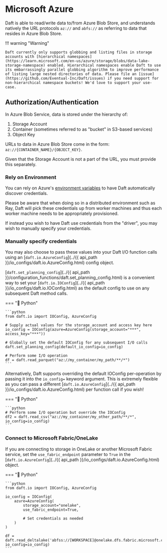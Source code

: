 # Microsoft Azure

Daft is able to read/write data to/from Azure Blob Store, and understands natively the URL protocols `az://` and `abfs://` as referring to data that resides in Azure Blob Store.

!!! warning "Warning"

    Daft currently only supports globbing and listing files in storage accounts with [hierarchical namespaces](https://learn.microsoft.com/en-us/azure/storage/blobs/data-lake-storage-namespace) enabled. Hierarchical namespaces enable Daft to use its embarrassingly parallel globbing algorithm to improve performance of listing large nested directories of data. Please file an [issue](https://github.com/Eventual-Inc/Daft/issues) if you need support for non-hierarchical namespace buckets! We'd love to support your use-case.

## Authorization/Authentication

In Azure Blob Service, data is stored under the hierarchy of:

1. Storage Account
2. Container (sometimes referred to as "bucket" in S3-based services)
3. Object Key

URLs to data in Azure Blob Store come in the form: `az://{CONTAINER_NAME}/{OBJECT_KEY}`.

Given that the Storage Account is not a part of the URL, you must provide this separately.

### Rely on Environment

You can rely on Azure's [environment variables](https://learn.microsoft.com/en-us/azure/storage/blobs/authorize-data-operations-cli#set-environment-variables-for-authorization-parameters) to have Daft automatically discover credentials.

Please be aware that when doing so in a distributed environment such as Ray, Daft will pick these credentials up from worker machines and thus each worker machine needs to be appropriately provisioned.

If instead you wish to have Daft use credentials from the "driver", you may wish to manually specify your credentials.

### Manually specify credentials

You may also choose to pass these values into your Daft I/O function calls using an [`daft.io.AzureConfig`](../{{ api_path }}/io_configs/daft.io.AzureConfig.html) config object.

<!-- todo(docs - jay): add SQL AzureConfig https://www.getdaft.io/projects/docs/en/stable/api_docs/doc_gen/sql_funcs/daft.sql._sql_funcs.AzureConfig.html#daft.sql._sql_funcs.AzureConfig -->

[`daft.set_planning_config`](../{{ api_path }}/configuration_functions/daft.set_planning_config.html) is a convenient way to set your [`daft.io.IOConfig`](../{{ api_path }}/io_configs/daft.io.IOConfig.html) as the default config to use on any subsequent Daft method calls.

=== "🐍 Python"

    ```python
    from daft.io import IOConfig, AzureConfig

    # Supply actual values for the storage_account and access key here
    io_config = IOConfig(azure=AzureConfig(storage_account="***", access_key="***"))

    # Globally set the default IOConfig for any subsequent I/O calls
    daft.set_planning_config(default_io_config=io_config)

    # Perform some I/O operation
    df = daft.read_parquet("az://my_container/my_path/**/*")
    ```

Alternatively, Daft supports overriding the default IOConfig per-operation by passing it into the `io_config=` keyword argument. This is extremely flexible as you can pass a different [`daft.io.AzureConfig`](../{{ api_path }}/io_configs/daft.io.AzureConfig.html) per function call if you wish!

=== "🐍 Python"

    ```python
    # Perform some I/O operation but override the IOConfig
    df2 = daft.read_csv("az://my_container/my_other_path/**/*", io_config=io_config)
    ```

### Connect to Microsoft Fabric/OneLake

If you are connecting to storage in OneLake or another Microsoft Fabric service, set the `use_fabric_endpoint` parameter to `True` in the [`daft.io.AzureConfig`](../{{ api_path }}/io_configs/daft.io.AzureConfig.html) object.

=== "🐍 Python"

    ```python
    from daft.io import IOConfig, AzureConfig

    io_config = IOConfig(
        azure=AzureConfig(
            storage_account="onelake",
            use_fabric_endpoint=True,

            # Set credentials as needed
        )
    )

    df = daft.read_deltalake('abfss://[WORKSPACE]@onelake.dfs.fabric.microsoft.com/[LAKEHOUSE].Lakehouse/Tables/[TABLE]', io_config=io_config)
    ```
